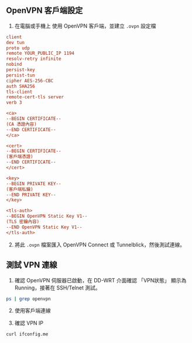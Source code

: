 ## OpenVPN 客戶端設定

1. 在電腦或手機上 使用 OpenVPN 客戶端，並建立 `.ovpn` 設定檔

```ini
client
dev tun
proto udp
remote YOUR_PUBLIC_IP 1194
resolv-retry infinite
nobind
persist-key
persist-tun
cipher AES-256-CBC
auth SHA256
tls-client
remote-cert-tls server
verb 3

<ca>
--BEGIN CERTIFICATE--
(CA 憑證內容)
--END CERTIFICATE--
</ca>

<cert>
--BEGIN CERTIFICATE--
(客戶端憑證)
--END CERTIFICATE--
</cert>

<key>
--BEGIN PRIVATE KEY--
(客戶端私鑰)
--END PRIVATE KEY--
</key>

<tls-auth>
--BEGIN OpenVPN Static Key V1--
(TLS 密鑰內容)
--END OpenVPN Static Key V1--
</tls-auth>
```

2. 將此 `.ovpn` 檔案匯入 OpenVPN Connect 或 Tunnelblick，然後測試連線。

## 測試 VPN 連線

1. 確認 OpenVPN 伺服器已啟動，在 DD-WRT 介面確認 「VPN狀態」 顯示為 Running，接著在 SSH/Telnet 測試。

```bash
ps | grep openvpn
```

2. 使用客戶端連線

3. 確認 VPN IP

```bash
curl ifconfig.me
```
